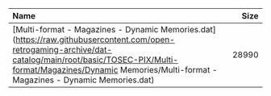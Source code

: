 |Name|Size|
|:---|---:|
|[Multi-format - Magazines - Dynamic Memories.dat](https://raw.githubusercontent.com/open-retrogaming-archive/dat-catalog/main/root/basic/TOSEC-PIX/Multi-format/Magazines/Dynamic Memories/Multi-format - Magazines - Dynamic Memories.dat)|28990|
